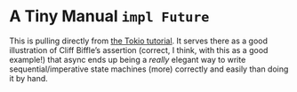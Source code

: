 # A Tiny Manual `impl Future`

This is pulling directly from [the Tokio tutorial](https://tokio.rs/tokio/tutorial/async). It serves there as a good illustration of Cliff Biffle’s assertion (correct, I think, with this as a good example!) that async ends up being a *really* elegant way to write sequential/imperative state machines (more) correctly and easily than doing it by hand.
